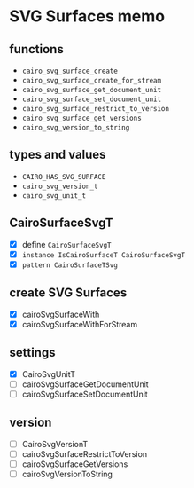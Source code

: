 SVG Surfaces memo
=================

functions
---------

* `cairo_svg_surface_create`
* `cairo_svg_surface_create_for_stream`
* `cairo_svg_surface_get_document_unit`
* `cairo_svg_surface_set_document_unit`
* `cairo_svg_surface_restrict_to_version`
* `cairo_svg_surface_get_versions`
* `cairo_svg_version_to_string`

types and values
-----------------

* `CAIRO_HAS_SVG_SURFACE`
* `cairo_svg_version_t`
* `cairo_svg_unit_t`

CairoSurfaceSvgT
----------------

* [x]  define `CairoSurfaceSvgT`
* [x] `instance IsCairoSurfaceT CairoSurfaceSvgT`
* [x] `pattern CairoSurfaceTSvg`

create SVG Surfaces
--------------------

* [x] cairoSvgSurfaceWith
* [x] cairoSvgSurfaceWithForStream

settings
--------

* [x] CairoSvgUnitT
* [ ] cairoSvgSurfaceGetDocumentUnit
* [ ] cairoSvgSurfaceSetDocumentUnit

version
-------

* [ ] CairoSvgVersionT
* [ ] cairoSvgSurfaceRestrictToVersion
* [ ] cairoSvgSurfaceGetVersions
* [ ] cairoSvgVersionToString
